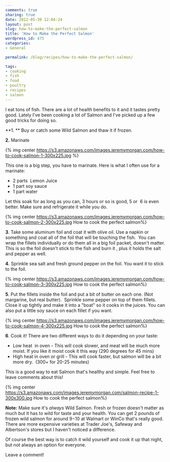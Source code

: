 ```yaml
---
comments: true
sharing: true
date: 2012-05-30 12:04:24
layout: post
slug: how-to-make-the-perfect-salmon
title: 'How to Make the Perfect Salmon'
wordpress_id: 475
categories:
- General

permalink: /blog/recipes/how-to-make-the-perfect-salmon/

tags:
- cooking
- fish
- food
- poultry
- recipes
- salmon
---
```


I eat tons of fish. There are a lot of health benefits to it and it tastes pretty good. Lately I've been cooking a lot of Salmon and I've picked up a few good tricks for doing so.

**1. ** Buy or catch some Wild Salmon and thaw it if frozen.

**2.** Marinate

{% img center https://s3.amazonaws.com/images.jeremymorgan.com/how-to-cook-salmon-1-300x225.jpg  %}

This one is a big step, you have to marinate. Here is what I often use for a marinate:

  * 2 parts  Lemon Juice
  * 1 part soy sauce
  * 1 part water

Let this soak for as long as you can, 3 hours or so is good, 5 or  6 is even better. Make sure and refrigerate it while you do.

{% img center https://s3.amazonaws.com/images.jeremymorgan.com/how-to-cook-salmon-2-300x225.jpg  How to cook the perfect salmon%}

**3**. Take some aluminum foil and coat it with olive oil. Use a napkin or something and coat all of the foil that will be touching the fish.  You can wrap the fillets individually or do them all in a big foil packet, doesn't matter. This is so the foil doesn't stick to the fish and burn it , plus it holds the salt and pepper as well.

**4**. Sprinkle sea salt and fresh ground pepper on the foil. You want it to stick to the foil.

{% img center https://s3.amazonaws.com/images.jeremymorgan.com/how-to-cook-salmon-3-300x225.jpg  How to cook the perfect salmon%}

**5**. Put the fillets inside the foil and put a bit of butter on each one. (Not margarine, but real butter).  Sprinkle some pepper on top of them fillets. Close it up tightly and make it into a "boat" so it cooks in the juices. You can also put a little soy sauce on each fillet if you want.

{% img center https://s3.amazonaws.com/images.jeremymorgan.com/how-to-cook-salmon-4-300x225.jpg  How to cook the perfect salmon%}

**6**. Cook it! There are two different ways to do it depending on your taste:

  * Low heat  in oven - This will cook slower, and meat will be much more moist. If you like it moist cook it this way (290 degrees for 45 mins)
  * High heat in oven or grill - This will cook faster, but salmon will be a bit more dry.  (300+ for 20-25 minutes)

This is a good way to eat Salmon that's healthy and simple. Feel free to leave comments about this!

{% img center https://s3.amazonaws.com/images.jeremymorgan.com/salmon-recipe-1-300x300.jpg  How to cook the perfect salmon%}

**Note:** Make sure it's _always_ Wild Salmon. Fresh or frozen doesn't matter as much but it has to wild for taste and your health. You can get 2 pounds of frozen wild salmon for around $9-$10 at Walmart or WinCo that's really good. There are more expensive varieties at Trader Joe's, Safeway and Albertson's stores but I haven't noticed a difference.

Of course the best way is to catch it wild yourself and cook it up that night, but not always an option for everyone.

Leave a comment!
